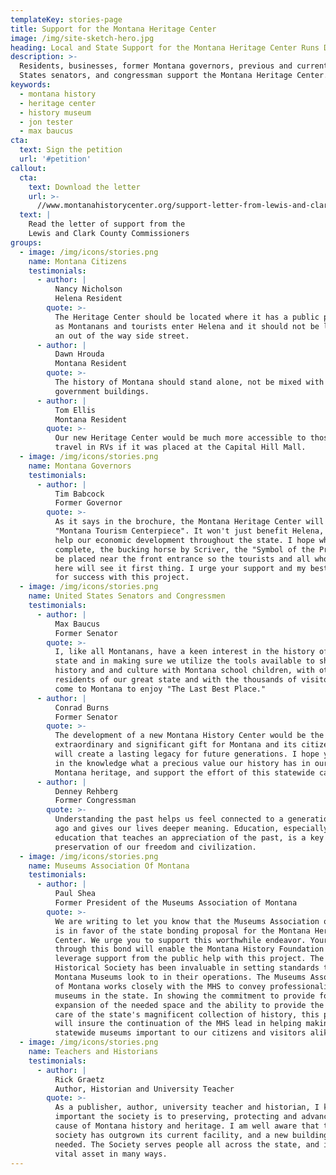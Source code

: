 ```yaml
---
templateKey: stories-page
title: Support for the Montana Heritage Center
image: /img/site-sketch-hero.jpg
heading: Local and State Support for the Montana Heritage Center Runs Deep
description: >-
  Residents, businesses, former Montana governors, previous and current United
  States senators, and congressman support the Montana Heritage Center.
keywords:
  - montana history
  - heritage center
  - history museum
  - jon tester
  - max baucus
cta:
  text: Sign the petition
  url: '#petition'
callout:
  cta:
    text: Download the letter
    url: >-
      //www.montanahistorycenter.org/support-letter-from-lewis-and-clark-county-commissioners.pdf
  text: |
    Read the letter of support from the
    Lewis and Clark County Commissioners
groups:
  - image: /img/icons/stories.png
    name: Montana Citizens
    testimonials:
      - author: |
          Nancy Nicholson
          Helena Resident
        quote: >-
          The Heritage Center should be located where it has a public presence
          as Montanans and tourists enter Helena and it should not be located on
          an out of the way side street.
      - author: |
          Dawn Hrouda
          Montana Resident
        quote: >-
          The history of Montana should stand alone, not be mixed with
          government buildings.
      - author: |
          Tom Ellis
          Montana Resident
        quote: >-
          Our new Heritage Center would be much more accessible to those who
          travel in RVs if it was placed at the Capital Hill Mall.
  - image: /img/icons/stories.png
    name: Montana Governors
    testimonials:
      - author: |
          Tim Babcock
          Former Governor
        quote: >-
          As it says in the brochure, the Montana Heritage Center will be a
          "Montana Tourism Centerpiece". It won't just benefit Helena, but will
          help our economic development throughout the state. I hope when
          complete, the bucking horse by Scriver, the "Symbol of the Pros" will
          be placed near the front entrance so the tourists and all who come
          here will see it first thing. I urge your support and my best wishes
          for success with this project.
  - image: /img/icons/stories.png
    name: United States Senators and Congressmen
    testimonials:
      - author: |
          Max Baucus
          Former Senator
        quote: >-
          I, like all Montanans, have a keen interest in the history of our
          state and in making sure we utilize the tools available to share that
          history and and culture with Montana school children, with other
          residents of our great state and with the thousands of visitors who
          come to Montana to enjoy "The Last Best Place."
      - author: |
          Conrad Burns
          Former Senator
        quote: >-
          The development of a new Montana History Center would be the most
          extraordinary and significant gift for Montana and its citizens and
          will create a lasting legacy for future generations. I hope you share
          in the knowledge what a precious value our history has in our rich
          Montana heritage, and support the effort of this statewide campaign.
      - author: |
          Denney Rehberg
          Former Congressman
        quote: >-
          Understanding the past helps us feel connected to a generation of long
          ago and gives our lives deeper meaning. Education, especially
          education that teaches an appreciation of the past, is a key to the
          preservation of our freedom and civilization.
  - image: /img/icons/stories.png
    name: Museums Association Of Montana
    testimonials:
      - author: |
          Paul Shea
          Former President of the Museums Association of Montana
        quote: >-
          We are writing to let you know that the Museums Association of Montana
          is in favor of the state bonding proposal for the Montana Heritage
          Center. We urge you to support this worthwhile endeavor. Your support
          through this bond will enable the Montana History Foundation to better
          leverage support from the public help with this project. The Montana
          Historical Society has been invaluable in setting standards that all
          Montana Museums look to in their operations. The Museums Association
          of Montana works closely with the MHS to convey professionalism to all
          museums in the state. In showing the commitment to provide for the
          expansion of the needed space and the ability to provide the proper
          care of the state's magnificent collection of history, this project
          will insure the continuation of the MHS lead in helping making the
          statewide museums important to our citizens and visitors alike.
  - image: /img/icons/stories.png
    name: Teachers and Historians
    testimonials:
      - author: |
          Rick Graetz
          Author, Historian and University Teacher
        quote: >-
          As a publisher, author, university teacher and historian, I know how
          important the society is to preserving, protecting and advancing the
          cause of Montana history and heritage. I am well aware that the
          society has outgrown its current facility, and a new building is badly
          needed. The Society serves people all across the state, and it is a
          vital asset in many ways.
---
```


